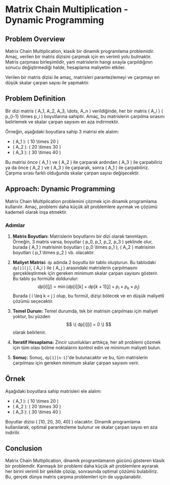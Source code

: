 # Matrix Chain Multiplication - Dynamic Programming

## Problem Overview

Matrix Chain Multiplication, klasik bir dinamik programlama problemidir. Amaç, verilen bir matris dizisini çarpmak için en verimli yolu bulmaktır. Matris çarpması birleşimlidir, yani matrislerin hangi sırayla çarpıldığının sonucu değiştirmediği halde, hesaplama maliyetini etkiler.

Verilen bir matris dizisi ile amaç, matrisleri parantezlemeyi ve çarpmayı en düşük skalar çarpan sayısı ile yapmaktır.

## Problem Definition

Bir dizi matris \( A_1, A_2, A_3, \dots, A_n \) verildiğinde, her bir matris \( A_i \) \( p_{i-1} \times p_i \) boyutlarına sahiptir. Amaç, bu matrislerin çarpılma sırasını belirlemek ve skalar çarpan sayısını en aza indirmektir.

Örneğin, aşağıdaki boyutlara sahip 3 matrisi ele alalım:

- \( A_1 \): \( 10 \times 20 \)
- \( A_2 \): \( 20 \times 30 \)
- \( A_3 \): \( 30 \times 40 \)

Bu matrisi önce \( A_1 \) ve \( A_2 \) ile çarparak ardından \( A_3 \) ile çarpabiliriz ya da önce \( A_2 \) ve \( A_3 \) ile çarparak, sonra \( A_1 \) ile çarpabiliriz. Çarpma sırası farklı olduğunda skalar çarpan sayısı değişecektir.

## Approach: Dynamic Programming

Matrix Chain Multiplication problemini çözmek için dinamik programlama kullanılır. Amaç, problemi daha küçük alt problemlere ayırmak ve çözümü kademeli olarak inşa etmektir.

### Adımlar

1. **Matris Boyutları:**
   Matrislerin boyutlarını bir dizi olarak tanımlayın. Örneğin, 3 matris varsa, boyutlar \( p_0, p_1, p_2, p_3 \) şeklinde olur, burada \( A_1 \) matrisinin boyutları \( p_0 \times p_1 \), \( A_2 \) matrisinin boyutları \( p_1 \times p_2 \) vb. olacaktır.

2. **Maliyet Matrisi:**
   `dp` adında 2 boyutlu bir tablo oluşturun. Bu tablodaki `dp[i][j]`, \( A_i \) ile \( A_j \) arasındaki matrislerin çarpılmasını gerçekleştirmek için gereken minimum skalar çarpan sayısını gösterir. Bu tablo şu formülle doldurulur:
   $$
   dp[i][j] = \min(dp[i][k] + dp[k+1][j] + p_i \times p_k \times p_j)
   $$
   Burada \( i \leq k < j \) olup, bu formül, diziyi bölecek ve en düşük maliyetli çözümü seçecektir.

3. **Temel Durum:**
   Temel durumda, tek bir matrisin çarpılması için maliyet yoktur, bu yüzden $$ \( dp[i][i] = 0 \) $$ olarak belirlenir.

4. **İteratif Hesaplama:**
   Zincir uzunlukları arttıkça, her alt problemi çözmek için tüm olası bölme noktalarını kontrol edin ve minimum maliyeti bulun.

5. **Sonuç:**
   Sonuç, `dp[1][n-1]`'de bulunacaktır ve bu, tüm matrislerin çarpılması için gereken minimum skalar çarpan sayısını verir.

## Örnek

Aşağıdaki boyutlara sahip matrisleri ele alalım:

- \( A_1 \): \( 10 \times 20 \)
- \( A_2 \): \( 20 \times 30 \)
- \( A_3 \): \( 30 \times 40 \)

Boyutlar dizisi \( [10, 20, 30, 40] \) olacaktır. Dinamik programlama kullanılarak, optimal parantezleme bulunur ve skalar çarpan sayısı en aza indirilir.

## Conclusion

Matrix Chain Multiplication, dinamik programlamanın gücünü gösteren klasik bir problemdir. Karmaşık bir problemi daha küçük alt problemlere ayırarak her birini verimli bir şekilde çözüp, sonrasında optimal çözümü bulabiliriz. Bu, gerçek dünya matris çarpma problemleri için de uygulanabilir.
